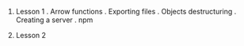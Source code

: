 1. Lesson 1
. Arrow functions
. Exporting files
. Objects destructuring
. Creating a server
. npm

2. Lesson 2